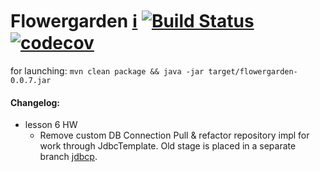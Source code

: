 # Flowergarden [:information_source:](https://github.com/Olezha/Flowergarden/wiki) [![Build Status](https://travis-ci.org/Olezha/Flowergarden.svg?branch=master)](https://travis-ci.org/Olezha/Flowergarden) [![codecov](https://codecov.io/gh/Olezha/Flowergarden/branch/master/graph/badge.svg)](https://codecov.io/gh/Olezha/Flowergarden)

for launching: `mvn clean package && java -jar target/flowergarden-0.0.7.jar`

#### Changelog:
- lesson 6 HW
    - Remove custom DB Connection Pull & refactor repository impl for work through JdbcTemplate.
    Old stage is placed in a separate branch [jdbcp](https://github.com/Olezha/Flowergarden/tree/jdbcp).
